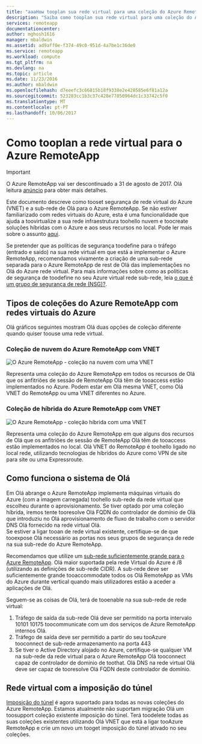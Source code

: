 ```yaml
---
title: "aaaHow tooplan sua rede virtual para uma coleção do Azure RemoteApp | Microsoft Docs"
description: "Saiba como tooplan sua rede virtual para uma coleção do Azure RemoteApp."
services: remoteapp
documentationcenter: 
author: mghosh1616
manager: mbaldwin
ms.assetid: ad9aff0e-f374-49c0-951d-4a7be1c36de0
ms.service: remoteapp
ms.workload: compute
ms.tgt_pltfrm: na
ms.devlang: na
ms.topic: article
ms.date: 11/23/2016
ms.author: mbaldwin
ms.openlocfilehash: d7eeefc3c66815b18f9338e2e428585e6f81a12a
ms.sourcegitcommit: 523283cc1b3c37c428e77850964dc1c33742c5f0
ms.translationtype: MT
ms.contentlocale: pt-PT
ms.lasthandoff: 10/06/2017
---
```

# <a name="how-tooplan-your-virtual-network-for-azure-remoteapp"></a>Como tooplan a rede virtual para o Azure RemoteApp
> [!IMPORTANT]
> O Azure RemoteApp vai ser descontinuado a 31 de agosto de 2017. Olá leitura [anúncio](https://go.microsoft.com/fwlink/?linkid=821148) para obter mais detalhes.
> 
> 

Este documento descreve como tooset segurança de rede virtual do Azure (VNET) e a sub-rede de Olá para o Azure RemoteApp. Se não estiver familiarizado com redes virtuais do Azure, esta é uma funcionalidade que ajuda a toovirtualize a sua rede infraestrutura toohello nuvem e toocreate soluções híbridas com o Azure e aos seus recursos no local. Pode ler mais sobre o assunto [aqui](../virtual-network/virtual-networks-overview.md).

Se pretender que as políticas de segurança toodefine para o tráfego (entrado e saído) na sua rede virtual em que está a implementar o Azure RemoteApp, recomendamos vivamente a criação de uma sub-rede separada para o Azure RemoteApp de rest de Olá das implementações no Olá do Azure rede virtual. Para mais informações sobre como as políticas de segurança de toodefine no seu Azure virtual rede sub-rede, leia [o que é um grupo de segurança de rede (NSG)?](../virtual-network/virtual-networks-nsg.md).

## <a name="types-of-azure-remoteapp-collections-with-azure-virtual-networks"></a>Tipos de coleções do Azure RemoteApp com redes virtuais do Azure
Olá gráficos seguintes mostram Olá duas opções de coleção diferente quando quiser toouse uma rede virtual.

### <a name="azure-remoteapp-cloud-collection-with-vnet"></a>Coleção de nuvem do Azure RemoteApp com VNET
 ![O Azure RemoteApp - coleção na nuvem com uma VNET](./media/remoteapp-planvpn/ra-cloudvpn.png)

Representa uma coleção do Azure RemoteApp em todos os recursos de Olá que os anfitriões de sessão de RemoteApp Olá têm de tooaccess estão implementados no Azure. Podem estar em Olá mesma VNET, como Olá VNET do RemoteApp ou uma VNET diferentes no Azure.

### <a name="azure-remoteapp-hybrid-collection-with-vnet"></a>Coleção de híbrida do Azure RemoteApp com VNET
![O Azure RemoteApp - coleção híbrida com uma VNET](./media/remoteapp-planvpn/ra-hybridvpn.png)

Representa uma coleção do Azure RemoteApp em que alguns dos recursos de Olá que os anfitriões de sessão de RemoteApp Olá têm de tooaccess estão implementados no local. Olá VNET do RemoteApp é toohello ligado no local rede, utilizando tecnologias de híbridos do Azure como VPN de site para site ou uma Expressroute.

## <a name="how-hello-system-works"></a>Como funciona o sistema de Olá
Em Olá abrange o Azure RemoteApp implementa máquinas virtuais do Azure (com a imagem carregada) toohello sub-rede da rede virtual que escolheu durante o aprovisionamento. Se tiver optado por uma coleção híbrida, iremos tente tooresolve Olá FQDN do controlador de domínio de Olá que introduziu no Olá aprovisionamento de fluxo de trabalho com o servidor DNS Olá fornecido na rede virtual Olá.  
Se estiver a ligar tooan de rede virtual existente, certifique-se de que tooexpose Olá necessário as portas nos seus grupos de segurança de rede na sua sub-rede do Azure RemoteApp. 

Recomendamos que utilize um [sub-rede suficientemente grande para o Azure RemoteApp](remoteapp-vnetsizing.md). Olá maior suportada pela rede Virtual do Azure é /8 (utilizando as definições de sub-rede CIDR). A sub-rede deve ser suficientemente grande tooaccommodate todos os Olá RemoteApp as VMs do Azure durante vertical quando mais utilizadores estão a aceder a aplicações de Olá. 

Seguem-se as coisas de Olá, terá de tooenable na sua sub-rede de rede virtual: 

1. Tráfego de saída da sub-rede Olá deve ser permitido na porta intervalo 10101 10175 toocommunicate com um dos serviços de Azure RemoteApp internos Olá.
2. Tráfego de saída deve ser permitido a partir do seu tooAzure tooconnect de sub-rede armazenamento na porta 443
3. Se tiver o Active Directory alojado no Azure, certifique-se qualquer VM na sub-rede da rede virtual para o Azure RemoteApp Olá tooconnect capaz de controlador de domínio de toothat. Olá DNS na rede virtual Olá deve ser capaz de tooresolve Olá FQDN deste controlador de domínio.

## <a name="virtual-network-with-forced-tunneling"></a>Rede virtual com a imposição do túnel
[Imposição do túnel](../vpn-gateway/vpn-gateway-about-forced-tunneling.md) é agora suportado para todas as novas coleções do Azure RemoteApp. Estamos atualmente não suportam migração Olá um toosupport coleção existente imposição do túnel.  Terá toodelete todas as suas coleções existentes utilizando Olá VNET que está a ligar tooAzure RemoteApp e crie um novo um tooget imposição do túnel ativado no seu coleções. 

